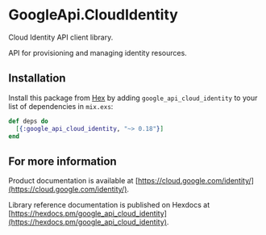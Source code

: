 # GoogleApi.CloudIdentity

Cloud Identity API client library.

API for provisioning and managing identity resources.

## Installation

Install this package from [Hex](https://hex.pm) by adding
`google_api_cloud_identity` to your list of dependencies in `mix.exs`:

```elixir
def deps do
  [{:google_api_cloud_identity, "~> 0.18"}]
end
```

## For more information

Product documentation is available at [https://cloud.google.com/identity/](https://cloud.google.com/identity/).

Library reference documentation is published on Hexdocs at
[https://hexdocs.pm/google_api_cloud_identity](https://hexdocs.pm/google_api_cloud_identity).
